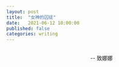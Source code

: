 ```yaml
---
layout: post
title:  "女神的囚徒"
date:   2021-06-12 10:00:00
published: false
categories: writing
---
```


<center><br/>
-- 致娜娜<br/>

</center>